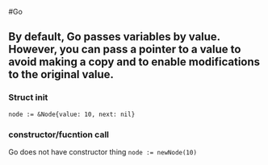 #Go
## By default, Go passes variables by value. However, you can pass a pointer to a value to avoid making a copy and to enable modifications to the original value.

### Struct init
`node := &Node{value: 10, next: nil}`
### constructor/fucntion call
Go does not have constructor thing
`node := newNode(10)`